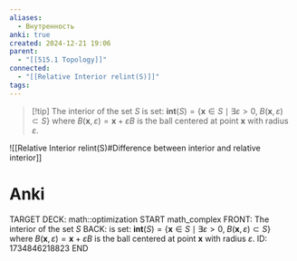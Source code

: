 ```yaml
---
aliases:
  - Внутренность
anki: true
created: 2024-12-21 19:06
parent:
  - "[[515.1 Topology]]"
connected:
  - "[[Relative Interior relint(S)]]"
tags:
---
```


> [!tip] The interior of the set $S$
is set:
$\mathbf{int} (S) = \{\mathbf{x} \in S \mid \exists \varepsilon > 0, \; B(\mathbf{x}, \varepsilon) \subset S\}$
where $B(\mathbf{x}, \varepsilon) = \mathbf{x} + \varepsilon B$ is the ball centered at point $\mathbf{x}$ with radius $\varepsilon$.

![[Relative Interior relint(S)#Difference between interior and relative interior]]

# Anki
TARGET DECK: math::optimization
START
math_complex
FRONT: The interior of the set $S$
BACK: is set:
$\mathbf{int} (S) = \{\mathbf{x} \in S \mid \exists \varepsilon > 0, \; B(\mathbf{x}, \varepsilon) \subset S\}$
where $B(\mathbf{x}, \varepsilon) = \mathbf{x} + \varepsilon B$ is the ball centered at point $\mathbf{x}$ with radius $\varepsilon$.
ID: 1734846218823
END